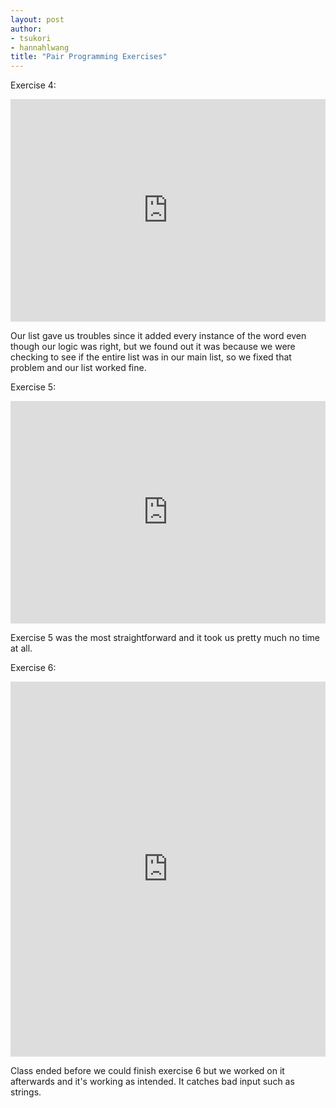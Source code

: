 ```yaml
---
layout: post
author:
- tsukori
- hannahlwang
title: "Pair Programming Exercises"
---
```


Exercise 4: 
<iframe src="https://trinket.io/embed/python/06042bfcab" width="100%" height="356" frameborder="0" marginwidth="0" marginheight="0" allowfullscreen></iframe>

Our list gave us troubles since it added every instance of the word even though our logic was right, but we found out it was because we were checking to see if the entire list was in our main list, so we fixed that problem and our list worked fine.

Exercise 5: 
<iframe src="https://trinket.io/embed/python/1c80c889b2" width="100%" height="356" frameborder="0" marginwidth="0" marginheight="0" allowfullscreen></iframe>

Exercise 5 was the most straightforward and it took us pretty much no time at all.

Exercise 6: 
<iframe src="https://trinket.io/embed/python/8c4f97e4b1" width="100%" height="600" frameborder="0" marginwidth="0" marginheight="0" allowfullscreen></iframe>

Class ended before we could finish exercise 6 but we worked on it afterwards and it's working as intended. It catches bad input such as strings.
